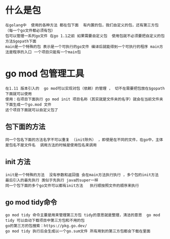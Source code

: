 # 什么是包
    在golang中  使用的各种方法 都在包下面  有内置的包，我们自定义的包，还有第三方包 （每一个go文件都必须有包）
    包可以管理一系列go文件 在go 1.1之前 如果需要自定义包  使用包就不必须要把自定义的包方法$gopath下面
    main是一个特殊的包 表示是一个可执行的go文件 编译后就能得到一个可执行的程序 main方法是程序的入口 一个项目只能有一个main包
# go mod 包管理工具
    在1.11 版本引入的  go mod可以实现对包（依赖）的管理 ， 切不在需要把包放在$gopath下面就可以使用  
    使用：在项目下面执行 go mod init 项目名称（其实就是文件夹的名字）就会在当前文件夹下面生成一个go.mod 文件
    这个项目下面就可以自定义包了
## 包下面的方法
    同一个包名下面的方法名字不可以重复 （init除外） ，即使是在不同的文件，在go中，主体是包名不是文件名  调用方法的时候是使用包名来调用


## init 方法
    init是一个特殊的方法  没有参数和返回值 会在main方法执行执行 ，多个包的init方法  最后引入的最先执行 类似于先执行 java的super一样
    同一个包下面的多个go文件可以都有init方法   执行顺按照文件的顺序来执行


## go mod tidy命令  
    go mod tidy 命令主要是用来管理第三方包 tidy的意思就是整理，清洁的意思  go mod tidy 可以自动下载项目中第三方包和不用的包
    go的第三方的包搜索：https://pkg.go.dev/ 
    go mod tidy 执行后会生成以一个go.sum文件 所有用到的第三方包都会下载在里面




    